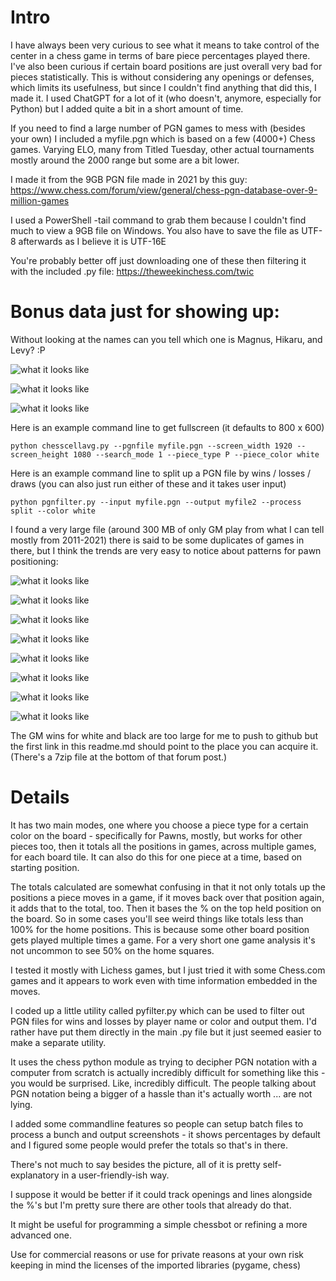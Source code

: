 # Intro

I have always been very curious to see what it means to take control of the center in a chess game in terms of bare piece percentages played there.
I've also been curious if certain board positions are just overall very bad for pieces statistically.
This is without considering any openings or defenses, which limits its usefulness, but since I couldn't find anything that did this, I made it.
I used ChatGPT for a lot of it (who doesn't, anymore, especially for Python) but I added quite a bit in a short amount of time.

If you need to find a large number of PGN games to mess with (besides your own) I included a myfile.pgn which is based on a few (4000+) Chess games. Varying ELO, many from Titled Tuesday, other actual tournaments mostly around the 2000 range but some are a bit lower.

I made it from the 9GB PGN file made in 2021 by this guy:
https://www.chess.com/forum/view/general/chess-pgn-database-over-9-million-games

I used a PowerShell -tail command to grab them because I couldn't find much to view a 9GB file on Windows.
You also have to save the file as UTF-8 afterwards as I believe it is UTF-16E

You're probably better off just downloading one of these then filtering it with the included .py file:
https://theweekinchess.com/twic

# Bonus data just for showing up:

Without looking at the names can you tell which one is Magnus, Hikaru, and Levy? :P

![what it looks like](pngs/magnuscarlsen_wins.png?raw=true "what it looks like")

![what it looks like](pngs/GothamChess_wins.png?raw=true "what it looks like")

![what it looks like](pngs/hikaru_wins.png?raw=true "what it looks like")

Here is an example command line to get fullscreen (it defaults to 800 x 600)
```
python chesscellavg.py --pgnfile myfile.pgn --screen_width 1920 --screen_height 1080 --search_mode 1 --piece_type P --piece_color white
```

Here is an example command line to split up a PGN file by wins / losses / draws (you can also just run either of these and it takes user input)
```
python pgnfilter.py --input myfile.pgn --output myfile2 --process split --color white
```

I found a very large file (around 300 MB of only GM play from what I can tell mostly from 2011-2021) there is said to be some duplicates of games in there, but I think the trends are very easy to notice about patterns for pawn positioning:

![what it looks like](pngs/gamesofgms_black_wins_black_pov.png?raw=true "what it looks like")

![what it looks like](pngs/gamesofgms_black_wins_white_pov.png?raw=true "what it looks like")

![what it looks like](pngs/gamesofgms_white_wins_black_pov.png?raw=true "what it looks like")

![what it looks like](pngs/gamesofgms_white_wins_white_pov.png?raw=true "what it looks like")

![what it looks like](pngs/gamesofgms_draw_black_pov.png?raw=true "what it looks like")

![what it looks like](pngs/gamesofgms_draw_white_pov.png?raw=true "what it looks like")

![what it looks like](pngs/gamesofgms_white_win_Qd1_pov.png?raw=true "what it looks like")

![what it looks like](pngs/gamesofgms_black_win_Qd1_pov.png?raw=true "what it looks like")

The GM wins for white and black are too large for me to push to github but the first link in this readme.md should point to the place you can acquire it. (There's a 7zip file at the bottom of that forum post.)

# Details

It has two main modes, one where you choose a piece type for a certain color on the board - specifically for Pawns, mostly, but works for other pieces too, then it totals all the positions in games, across multiple games, for each board tile. It can also do this for one piece at a time, based on starting position.

The totals calculated are somewhat confusing in that it not only totals up the positions a piece moves in a game, if it moves back over that position again, it adds that to the total, too. Then it bases the % on the top held position on the board. So in some cases you'll see weird things like totals less than 100% for the home positions. This is because some other board position gets played multiple times a game. For a very short one game analysis it's not uncommon to see 50% on the home squares.

I tested it mostly with Lichess games, but I just tried it with some Chess.com games and it appears to work even with time information embedded in the moves.

I coded up a little utility called pyfilter.py which can be used to filter out PGN files for wins and losses by player name or color and output them. I'd rather have put them directly in the main .py file but it just seemed easier to make a separate utility. 

It uses the chess python module as trying to decipher PGN notation with a computer from scratch is actually incredibly difficult for something like this - you would be surprised. Like, incredibly difficult. The people talking about PGN notation being a bigger of a hassle than it's actually worth ... are not lying.

I added some commandline features so people can setup batch files to process a bunch and output screenshots - it shows percentages by default and I figured some people would prefer the totals so that's in there.

There's not much to say besides the picture, all of it is pretty self-explanatory in a user-friendly-ish way.

I suppose it would be better if it could track openings and lines alongside the %'s but I'm pretty sure there are other tools that already do that.

It might be useful for programming a simple chessbot or refining a more advanced one.

Use for commercial reasons or use for private reasons at your own risk keeping in mind the licenses of the imported libraries (pygame, chess)


